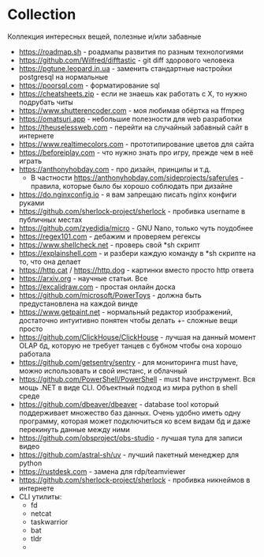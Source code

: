 # Collection
Коллекция интересных вещей, полезные и/или забавные 

- https://roadmap.sh - роадмапы развития по разным технологиями
- https://github.com/Wilfred/difftastic - git diff здорового человека
- https://pgtune.leopard.in.ua - заменить стандартные настройки postgresql на нормальные
- https://poorsql.com - форматирование sql
- https://cheatsheets.zip - если не знаешь как работать с X, то нужно подрубать читы
- https://www.shutterencoder.com - моя любимая обёртка на ffmpeg
- https://omatsuri.app - небольшие полезности для web разработки
- https://theuselessweb.com - перейти на случайный забавный сайт в интернете
- https://www.realtimecolors.com - прототипирование цветов для сайта
- https://beforeiplay.com - что нужно знать про игру, прежде чем в неё играть
- https://anthonyhobday.com - про дизайн, принципы и т.д.
  - В частности https://anthonyhobday.com/sideprojects/saferules - правила, которые было бы хорошо соблюдать при дизайне
- https://do.nginxconfig.io - я вам запрещаю писать nginx конфиги руками
- https://github.com/sherlock-project/sherlock - пробивка username в публичных местах
- https://github.com/zyedidia/micro - GNU Nano, только чуть поудобнее
- https://regex101.com - дебажим и проверяем регексы
- https://www.shellcheck.net - проверь свой *sh скрипт
- https://explainshell.com - и разбери каждую команду в *sh скрипте на то, что она делает
- https://http.cat / https://http.dog - картинки вместо просто http ответа
- https://arxiv.org - научные статьи. Все
- https://excalidraw.com - простая онлайн доска
- https://github.com/microsoft/PowerToys - должна быть предустановлена на каждой винде
- https://www.getpaint.net - нормальный редактор изображений, достаточно интуитивно понятен чтобы делать +- сложные вещи просто
- https://github.com/ClickHouse/ClickHouse - лучшая на данный момент OLAP бд, которую не требует танцев с бубном чтобы она хорошо работала
- https://github.com/getsentry/sentry - для мониторинга must have, можно использовать и свой инстанс, и облачный
- https://github.com/PowerShell/PowerShell - must have инструмент. Вся мощь .NET в виде CLI. Объектный подход из мира python в shell среде
- https://github.com/dbeaver/dbeaver - database tool который поддерживает множество баз данных. Очень удобно иметь одну программу, которая может подключиться ко всем видам бд и даже перекинуть данные между ними
- https://github.com/obsproject/obs-studio - лучшая тула для записи видео
- https://github.com/astral-sh/uv - лучший пакетный менеджер для python
- https://rustdesk.com - замена для rdp/teamviewer
- https://github.com/sherlock-project/sherlock - пробивка никнеймов в интернете
- CLI утилиты:
  - fd
  - netcat
  - taskwarrior
  - bat
  - tldr
  - 
